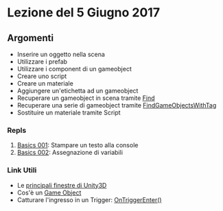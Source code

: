 # Lezione del 5 Giugno 2017

## Argomenti


* Inserire un oggetto nella scena
* Utilizzare i prefab
* Utilizzare i component di un gameobject
* Creare uno script
* Creare un materiale
* Aggiungere un'etichetta ad un gameobject
* Recuperare un gameobject in scena tramite [Find](https://docs.unity3d.com/ScriptReference/GameObject.Find.html)
* Recuperare una serie di gameobject tramite [FindGameObjectsWithTag](https://docs.unity3d.com/ScriptReference/GameObject.FindGameObjectsWithTag.html)
* Sostituire un materiale tramite Script

### Repls

1. [Basics 001](https://repl.it/I6DX/latest/162317): Stampare un testo alla console
1. [Basics 002](https://repl.it/I6s5/latest/162317): Assegnazione di variabili

### Link Utili

* Le [principali finestre di Unity3D](https://docs.unity3d.com/Manual/UsingTheEditor.html)
* Cos'è un [Game Object](https://docs.unity3d.com/Manual/class-GameObject.html)
* Catturare l'ingresso in un Trigger: [OnTriggerEnter()](https://docs.unity3d.com/ScriptReference/MonoBehaviour.OnTriggerEnter.html)

